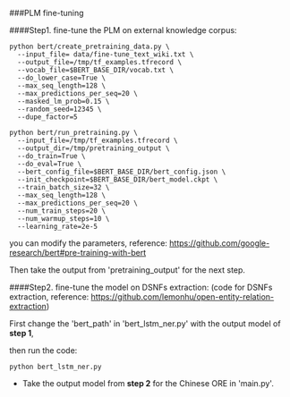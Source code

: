 ###PLM fine-tuning

####Step1. fine-tune the PLM on external knowledge corpus:

```shell
python bert/create_pretraining_data.py \
  --input_file= data/fine-tune_text_wiki.txt \
  --output_file=/tmp/tf_examples.tfrecord \
  --vocab_file=$BERT_BASE_DIR/vocab.txt \
  --do_lower_case=True \
  --max_seq_length=128 \
  --max_predictions_per_seq=20 \
  --masked_lm_prob=0.15 \
  --random_seed=12345 \
  --dupe_factor=5
```

```shell
python bert/run_pretraining.py \
  --input_file=/tmp/tf_examples.tfrecord \
  --output_dir=/tmp/pretraining_output \
  --do_train=True \
  --do_eval=True \
  --bert_config_file=$BERT_BASE_DIR/bert_config.json \
  --init_checkpoint=$BERT_BASE_DIR/bert_model.ckpt \
  --train_batch_size=32 \
  --max_seq_length=128 \
  --max_predictions_per_seq=20 \
  --num_train_steps=20 \
  --num_warmup_steps=10 \
  --learning_rate=2e-5
```

you can modify the parameters, reference: https://github.com/google-research/bert#pre-training-with-bert

Then take the output from 'pretraining_output' for the next step.


####Step2. fine-tune the model on DSNFs extraction:
(code for DSNFs extraction, reference: https://github.com/lemonhu/open-entity-relation-extraction)

First change the 'bert_path' in 'bert_lstm_ner.py' with the output model of **step 1**,

then run the code:

```shell
python bert_lstm_ner.py
```

* Take the output model from **step 2** for the Chinese ORE in 'main.py'.